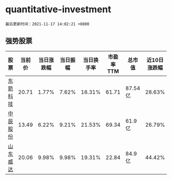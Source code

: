# quantitative-investment

`最后更新时间：2021-11-17 14:02:21 +0800`

## 强势股票

|股票|当前价|当日涨跌幅|当日振幅|当日换手率|市盈率TTM|总市值|近10日涨跌幅|
|----|----|----|----|----|----|----|----|
|[东箭科技](https://xueqiu.com/S/SZ300978)|20.71|1.77%|7.62%|16.31%|61.71|87.54亿|28.63%|
|[中辰股份](https://xueqiu.com/S/SZ300933)|13.49|6.22%|9.21%|21.53%|69.34|61.9亿|26.79%|
|[山东威达](https://xueqiu.com/S/SZ002026)|20.06|9.98%|9.98%|19.31%|22.84|84.9亿|44.42%|
